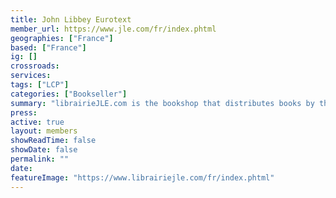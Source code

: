 ```yaml
---
title: John Libbey Eurotext
member_url: https://www.jle.com/fr/index.phtml
geographies: ["France"]
based: ["France"]
ig: []
crossroads:
services: 
tags: ["LCP"]
categories: ["Bookseller"]
summary: "librairieJLE.com is the bookshop that distributes books by the publisher JLE under the John Libbey Eurotext, Arnette, Doin, Pradel, Médecine Sciences, Lavoisier, Tec & Doc and Hermès brands. Promoting scientific and medical knowledge is at the core of JLE’s mission, with books written by international experts in various fields of health, science and techniques"
press:
active: true
layout: members
showReadTime: false
showDate: false
permalink: ""
date: 
featureImage: "https://www.librairiejle.com/fr/index.phtml"
---
```

